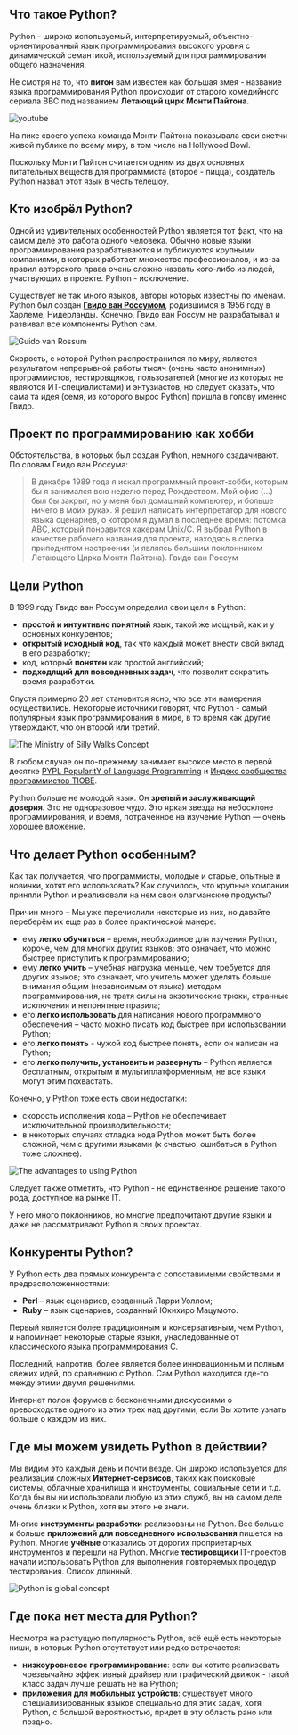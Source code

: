## Что такое Python?

Python - широко используемый, интерпретируемый, объектно-ориентированный язык программирования высокого уровня с динамической семантикой, используемый для программирования общего назначения.

Не смотря на то, что **питон** вам известен как большая змея - название языка программирования Python происходит от старого комедийного сериала BBC под названием **Летающий цирк Монти Пайтона**.

![youtube](https://www.youtube.com/watch?v=xpFVFwAoj54)

На пике своего успеха команда Монти Пайтона показывала свои скетчи живой публике по всему миру, в том числе на Hollywood Bowl.

Поскольку Монти Пайтон считается одним из двух основных питательных веществ для программиста (второе - пицца), создатель Python назвал этот язык в честь телешоу.

## Кто изобрёл Python?

Одной из удивительных особенностей Python является тот факт, что на самом деле это работа одного человека. Обычно новые языки программирования разрабатываются и публикуются крупными компаниями, в которых работает множество профессионалов, и из-за правил авторского права очень сложно назвать кого-либо из людей, участвующих в проекте. Python - исключение.

Существует не так много языков, авторы которых известны по именам. Python был создан **[Гвидо ван Россумом](https://ru.wikipedia.org/wiki/%D0%92%D0%B0%D0%BD_%D0%A0%D0%BE%D1%81%D1%81%D1%83%D0%BC,_%D0%93%D0%B2%D0%B8%D0%B4%D0%BE)**, родившимся в 1956 году в Харлеме, Нидерланды. Конечно, Гвидо ван Россум не разрабатывал и развивал все компоненты Python сам.

![Guido van Rossum](./assets/d69f19d8aeb60e69a880da527a35b0b132a7e43a.png)

Скорость, с которой Python распространился по миру, является результатом непрерывной работы тысяч (очень часто анонимных) программистов, тестировщиков, пользователей (многие из которых не являются ИТ-специалистами) и энтузиастов, но следует сказать, что сама та идея (семя, из которого вырос Python) пришла в голову именно Гвидо.

## Проект по программированию как хобби

Обстоятельства, в которых был создан Python, немного озадачивают. По словам Гвидо ван Россума:

> В декабре 1989 года я искал программный проект-хобби, которым бы я занимался всю неделю перед Рождеством. Мой офис (...) был бы закрыт, но у меня был домашний компьютер, и больше ничего в моих руках. Я решил написать интерпретатор для нового языка сценариев, о котором я думал в последнее время: потомка ABC, который понравится хакерам Unix/C. Я выбрал Python в качестве рабочего названия для проекта, находясь в слегка приподнятом настроении (и являясь большим поклонником Летающего Цирка Монти Пайтона). Гвидо ван Россум

## Цели Python

В 1999 году Гвидо ван Россум определил свои цели в Python:

*   **простой и интуитивно понятный** язык, такой же мощный, как и у основных конкурентов;
*   **открытый исходный код**, так что каждый может внести свой вклад в его разработку;
*   код, который **понятен** как простой английский;
*   **подходящий для повседневных задач**, что позволит сократить время разработки.

Спустя примерно 20 лет становится ясно, что все эти намерения осуществились. Некоторые источники говорят, что Python - самый популярный язык программирования в мире, в то время как другие утверждают, что он второй или третий.

![The Ministry of Silly Walks Concept](./assets/PE1_1.1.2.2_RUS.png)

В любом случае он по-прежнему занимает высокое место в первой десятке [PYPL PopularitY of Language Programming](http://pypl.github.io/PYPL.html) и [Индекс сообщества программистов TIOBE](https://www.tiobe.com/tiobe-index/).

Python больше не молодой язык. Он **зрелый и заслуживающий доверия**. Это не одноразовое чудо. Это яркая звезда на небосклоне программирования, и время, потраченное на изучение Python — очень хорошее вложение.

## Что делает Python особенным?

Как так получается, что программисты, молодые и старые, опытные и новички, хотят его использовать? Как случилось, что крупные компании приняли Python и реализовали на нем свои флагманские продукты?

Причин много – Мы уже перечислили некоторые из них, но давайте переберём их еще раз в более практической манере:

*   ему **легко обучиться** – время, необходимое для изучения Python, короче, чем для многих других языков; это означает, что можно быстрее приступить к программированию;
*   ему **легко учить** – учебная нагрузка меньше, чем требуется для других языков; это означает, что учитель может уделять больше внимания общим (независимым от языка) методам программирования, не тратя силы на экзотические трюки, странные исключения и непонятные правила;
*   его **легко использовать** для написания нового программного обеспечения – часто можно писать код быстрее при использовании Python;
*   его **легко понять** - чужой код быстрее понять, если он написан на Python;
*   его **легко получить, установить и развернуть** – Python является бесплатным, открытым и мультиплатформенным, не все языки могут этим похвастать.

Конечно, у Python тоже есть свои недостатки:

* скорость исполнения кода – Python не обеспечивает исключительной производительности;
* в некоторых случаях отладка кода Python может быть более сложной, чем с другими языками (к счастью, ошибаться в Python тоже сложнее).

![The advantages to using Python](./assets/PE1_1.1.2.3_RUS.png)

Следует также отметить, что Python - не единственное решение такого рода, доступное на рынке IT.

У него много поклонников, но многие предпочитают другие языки и даже не рассматривают Python в своих проектах.

## Конкуренты Python?

У Python есть два прямых конкурента с сопоставимыми свойствами и предрасположенностями:

*   **Perl** – язык сценариев, созданный Ларри Уоллом;
*   **Ruby** – язык сценариев, созданный Юкихиро Мацумото.

Первый является более традиционным и консервативным, чем Python, и напоминает некоторые старые языки, унаследованные от классического языка программирования C.

Последний, напротив, более является более инновационным и полным свежих идей, по сравнению с Python. Сам Python находится где-то между этими двумя решениями.

Интернет полон форумов с бесконечными дискуссиями о превосходстве одного из этих трех над другими, если Вы хотите узнать больше о каждом из них.

## Где мы можем увидеть Python в действии?

Мы видим это каждый день и почти везде. Он широко используется для реализации сложных **Интернет-сервисов**, таких как поисковые системы, облачные хранилища и инструменты, социальные сети и т.д. Когда бы вы ни использовали любую из этих служб, вы на самом деле очень близки к Python, хотя вы этого не знали.

Многие **инструменты разработки** реализованы на Python. Все больше и больше **приложений для повседневного использования** пишется на Python. Многие **учёные** отказались от дорогих проприетарных инструментов и перешли на Python. Многие **тестировщики** IT-проектов начали использовать Python для выполнения повторяемых процедур тестирования. Список длинный.

![Python is global concept](./assets/PE1_1.1.2.4_RUS.png)

## Где пока нет места для Python?

Несмотря на растущую популярность Python, всё ещё есть некоторые ниши, в которых Python отсутствует или редко встречается:

*   **низкоуровневое программирование**: если вы хотите реализовать чрезвычайно эффективный драйвер или графический движок - такой класс задач лучше решать не на Python;
*   **приложения для мобильных устройств**: существует много специализированных языков специально для этих задач, хотя Python, с большой вероятностью, придет в эту область рано или поздно.
